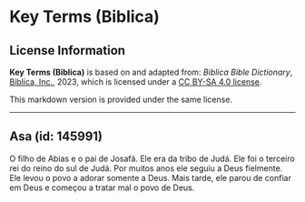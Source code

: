 # Key Terms (Biblica)

## License Information

**Key Terms (Biblica)** is based on and adapted from: _Biblica Bible Dictionary_, [Biblica, Inc.](https://www.biblica.com/), 2023, which is licensed under a [CC BY-SA 4.0 license](https://creativecommons.org/licenses/by-sa/4.0/legalcode.en).

This markdown version is provided under the same license.



--------------------------------

## Asa (id: 145991)

O filho de Abias e o pai de Josafá. Ele era da tribo de Judá. Ele foi o terceiro rei do reino do sul de Judá. Por muitos anos ele seguiu a Deus fielmente. Ele levou o povo a adorar somente a Deus. Mais tarde, ele parou de confiar em Deus e começou a tratar mal o povo de Deus.



